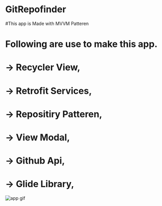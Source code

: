 # GitRepofinder
#This app is Made with MVVM Patteren 
# Following are use to make this app.
  # -> Recycler View,
  # -> Retrofit Services,
  # -> Repositiry Patteren,
  # -> View Modal,
  # -> Github Api,
  # -> Glide Library,
![app gif](https://user-images.githubusercontent.com/68522196/135051504-e24302a2-c8f2-47f3-a954-6fa43bd45d6c.gif)
